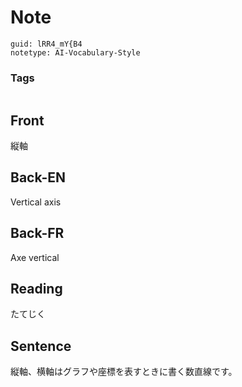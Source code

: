 # Note
```
guid: lRR4_mY{B4
notetype: AI-Vocabulary-Style
```

### Tags
```
```

## Front
縦軸

## Back-EN
Vertical axis

## Back-FR
Axe vertical

## Reading
たてじく

## Sentence
縦軸、横軸はグラフや座標を表すときに書く数直線です。
